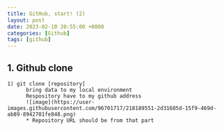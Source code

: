 ```yaml
---
title: GitHub, start! (2) 
layout: post
date: 2023-02-10 20:55:00 +0800
categories: [Github]
tags: [github]
---
```


## 1. Github clone

    1) git clone [repository]
          bring data to my local environment
          Respository have to my github address
          ![image](https://user-images.githubusercontent.com/96701717/218189551-2d31685d-15f9-469d-ab89-8942701fe848.png)
          * Repository URL should be from that part
        
        
  

